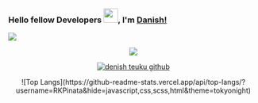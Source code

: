 ### Hello fellow Developers <img src="https://github.com/TheDudeThatCode/TheDudeThatCode/blob/master/Assets/Hi.gif" width="29">, I'm [Danish!](https://bio.link/danishteuku)

![](https://i.ibb.co/72Pg2b3/Danish-Banner.png)

<div align='center'>
  <a href="https://github.com/anuraghazra/github-readme-stats">
    <img  src="https://github-readme-stats.vercel.app/api?username=RKPinata&&show_icons=true&theme=vue-dark"/>
  </a>
</div>

<p align="center">
<a href="https://visitor-badge.laobi.icu/badge?page_id=RKPinata.RKPinata"><img alt="denish teuku github" src="https://visitor-badge.laobi.icu/badge?page_id=RKPinata.RKPinata"> </a>
</p>  

<p align="center">
   ![Top Langs](https://github-readme-stats.vercel.app/api/top-langs/?username=RKPinata&hide=javascript,css,scss,html&theme=tokyonight)
</p>

<!--
**RKPinata/RKPinata** is a ✨ _special_ ✨ repository because its `README.md` (this file) appears on your GitHub profile.

Here are some ideas to get you started:

- 🔭 I’m currently working on ...
- 🌱 I’m currently learning ...
- 👯 I’m looking to collaborate on ...
- 🤔 I’m looking for help with ...
- 💬 Ask me about ...
- 📫 How to reach me: ...
- 😄 Pronouns: ...
- ⚡ Fun fact: ...
-->
